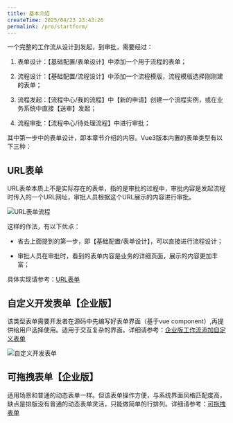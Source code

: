 ```yaml
---
title: 基本介绍
createTime: 2025/04/23 23:43:26
permalink: /pro/startform/
---
```


一个完整的工作流从设计到发起，到审批，需要经过：

1. 表单设计：【基础配置/表单设计】中添加一个用于流程的表单；

2. 流程设计：【基础配置/流程设计】中添加一个流程模版，流程模版选择刚刚建的表单；

3. 流程发起：【流程中心/我的流程】中【新的申请】创建一个流程实例，或在业务系统中直接【送审】发起；

4. 流程审批：【流程中心/待处理流程】中进行审批；

其中第一步中的表单设计，即本章节介绍的内容。Vue3版本内置的表单类型有以下三种：

## URL表单

URL表单本质上不是实际存在的表单，指的是审批的过程中，审批内容是发起流程时传入的一个URL网址，审批人员根据这个URL展示的内容进行审批。

![URL表单流程](http://img.openauth.net.cn/2025-04-06-22-46-13.png)

这样的作法，有以下优点：

* 省去上面提到的第一步，即【基础配置/表单设计】，可以直接进行流程设计；

* 审批人员在审批时，看到的表单内容是业务的详细页面，展示的内容更加丰富；

具体实现请参考：[URL表单](/pro/urlform/)

## 自定义开发表单【企业版】

该类型表单需要开发者在源码中先编写好表单界面（基于vue component）,再提供给用户选择使用。适用于交互复杂的界面。详细请参考：[企业版工作流添加自定义表单](/pro/form/)

![自定义开发表单](http://img.openauth.net.cn/2025-04-06-22-53-02.png)

## 可拖拽表单【企业版】

适用场景和普通的动态表单一样。但该表单操作方便，与系统界面风格匹配度高，缺点是排版没有普通的动态表单灵活，只能做简单的行排列。详细请参考：[可拖拽表单](/pro/dragform/)